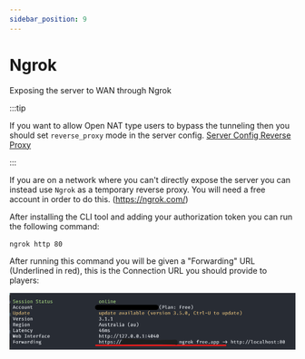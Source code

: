 ```yaml
---
sidebar_position: 9
---
```


# Ngrok

Exposing the server to WAN through Ngrok

:::tip

If you want to allow Open NAT type users to bypass the tunneling then you should
set `reverse_proxy` mode in the server config. [Server Config Reverse Proxy](./configuration.md#reverse-proxy)

:::


If you are on a network where you can't directly expose the server you can instead use `Ngrok` as a temporary reverse proxy. 
You will need a free account in order to do this. (https://ngrok.com/)

After installing the CLI tool and adding your authorization token you can run the following command:

```sh
ngrok http 80 
```

After running this command you will be given a "Forwarding" URL (Underlined in red), this is the Connection URL you should provide to players:

![Ngrok](./img/ngrok.png)

